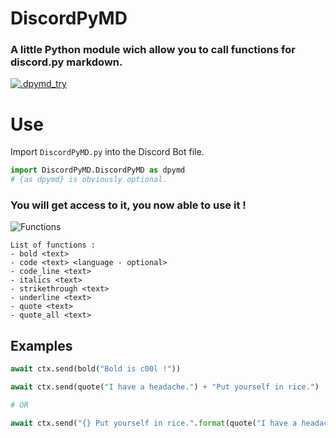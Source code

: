 # DiscordPyMD
### A little Python module wich allow you to call functions for discord.py markdown.

[![.dpymd_try](https://i.gyazo.com/7386ef0aacb95191700e6cc80916bddf.gif)](https://gyazo.com/7386ef0aacb95191700e6cc80916bddf)

# Use

Import `DiscordPyMD.py` into the Discord Bot file.

```py
import DiscordPyMD.DiscordPyMD as dpymd
# {as dpymd} is obviously optional.
```

### You will get access to it, you now able to use it !

![Functions](https://image.noelshack.com/fichiers/2020/15/2/1586273069-capture.png)

```
List of functions :
- bold <text>
- code <text> <language - optional>
- code_line <text>
- italics <text>
- strikethrough <text>
- underline <text>
- quote <text>
- quote_all <text>
```

## Examples

```py
await ctx.send(bold("Bold is c00l !"))
```
```py
await ctx.send(quote("I have a headache.") + "Put yourself in rice.")

# OR

await ctx.send("{} Put yourself in rice.".format(quote("I have a headache.")))
```
